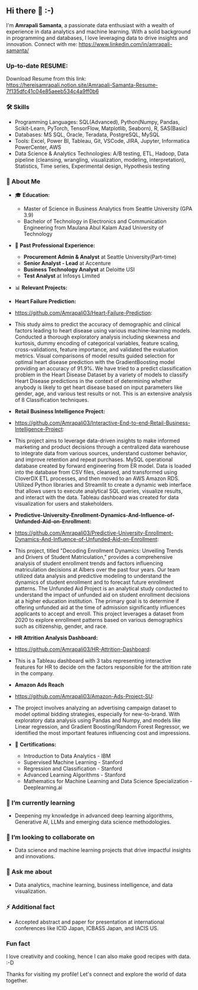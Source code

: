 ## Hi there 👋 :-)

I'm **Amrapali Samanta**, a passionate data enthusiast with a wealth of experience in data analytics and machine learning. With a solid background in programming and databases, I love leveraging data to drive insights and innovation. 
Connect with me: https://www.linkedin.com/in/amrapali-samanta/

### Up-to-date RESUME:
Download Resume from this link:
https://hereisamrapali.notion.site/Amrapali-Samanta-Resume-7f135dfc41c04e85aeeb534c4a9ff0b6

### 🛠️ Skills

  - Programming Languages: SQL(Advanced), Python(Numpy, Pandas, Scikit-Learn, PyTorch, TensorFlow, Matplotlib, Seaborn), R, SAS(Basic)
  - Databases: MS SQL, Oracle, Teradata, PostgreSQL, MySQL
  - Tools: Excel, Power BI, Tableau, Git, VSCode, JIRA, Jupyter, Informatica PowerCenter, AWS
  - Data Science & Analytics Technologies: A/B testing, ETL, Hadoop, Data pipeline (cleansing, wrangling, visualization,
modeling, interpretation), Statistics, Time series, Experimental design, Hypothesis testing

### 🌟 About Me
- 🎓 **Education:** 
  - Master of Science in Business Analytics from Seattle University (GPA 3.9)
  - Bachelor of Technology in Electronics and Communication Engineering from Maulana Abul Kalam Azad University of Technology


- 💼 **Past Professional Experience:** 
  - **Procurement Admin & Analyst** at Seattle University(Part-time)
  - **Senior Analyst - Lead** at Accenture
  - **Business Technology Analyst** at Deloitte USI
  - **Test Analyst** at Infosys Limited

- 📊 **Relevant Projects:**
- **Heart Failure Prediction:**
- https://github.com/Amrapali03/Heart-Failure-Prediction:
- This study aims to predict the accuracy of demographic and clinical factors leading to heart disease using various machine-learning models. Conducted a thorough exploratory analysis including skewness and kurtosis, dummy encoding of categorical variables, feature scaling, cross-validations, feature importance, and validated the evaluation metrics. Visual comparisons of model results guided selection for optimal heart disease prediction with the GradientBoosting model providing an accuracy of 91.9%. We have tried to a predict classification problem in the Heart Disease Dataset by a variety of models to classify Heart Disease predictions in the context of determining whether anybody is likely to get heart disease based on input parameters like gender, age, and various test results or not.
This is an extensive analysis of 8 Classification techniques.
  
- **Retail Business Intelligence Project:**
- https://github.com/Amrapali03/Interactive-End-to-end-Retail-Business-Intelligence-Project:
- This project aims to leverage data-driven insights to make informed marketing and product decisions through a centralized data warehouse to integrate data from various sources, understand customer behavior, and improve retention and repeat purchases. MySQL operational database created by forward engineering from ER model. Data is loaded into the database from CSV files, cleansed, and transformed using CloverDX ETL processes, and then moved to an AWS Amazon RDS. Utilized Python libraries and Streamlit to create a dynamic web interface that allows users to execute analytical SQL queries, visualize results, and interact with the data. Tableau dashboard was created for data visualization for users and stakeholders.
  
- **Predictive-University-Enrollment-Dynamics-And-Influence-of-Unfunded-Aid-on-Enrollment:**
- https://github.com/Amrapali03/Predictive-University-Enrollment-Dynamics-And-Influence-of-Unfunded-Aid-on-Enrollment:
- This project, titled "Decoding Enrollment Dynamics: Unveiling Trends and Drivers of Student Matriculation," provides a comprehensive analysis of student enrollment trends and factors influencing matriculation decisions at Albers over the past four years. Our team utilized data analysis and predictive modeling to understand the dynamics of student enrollment and to forecast future enrollment patterns.  The Unfunded Aid Project is an analytical study conducted to understand the impact of unfunded aid on student enrollment decisions at a higher education institution. The primary goal is to determine if offering unfunded aid at the time of admission significantly influences applicants to accept and enroll. This project leverages a dataset from 2020 to explore enrollment patterns based on various demographics such as citizenship, gender, and race.

- **HR Attrition Analysis Dashboard:**
- https://github.com/Amrapali03/HR-Attrition-Dashboard:
- This is a Tableau dashboard with 3 tabs representing interactive features for HR to decide om the factors responsible for the attrition rate in the company.

- **Amazon Ads Reach**
- https://github.com/Amrapali03/Amazon-Ads-Project-SU:
- The project involves analyzing an advertising campaign dataset to model optimal bidding strategies, especially for new-to-brand. With exploratory data analysis using Pandas and Numpy, and models like Linear regression, and Gradient Boosting/Random Forest Regressor, we identified the most important features influencing cost and impressions.

- 📜 **Certifications:** 
  - Introduction to Data Analytics - IBM
  - Supervised Machine Learning - Stanford
  - Regression and Classification - Stanford
  - Advanced Learning Algorithms - Stanford
  - Mathematics for Machine Learning and Data Science Specialization - Deeplearning.ai

### 🌱 I’m currently learning
- Deepening my knowledge in advanced deep learning algorithms, Generative AI, LLMs and emerging data science methodologies.

### 👯 I’m looking to collaborate on
- Data science and machine learning projects that drive impactful insights and innovations.

### 💬 Ask me about
- Data analytics, machine learning, business intelligence, and data visualization.

### ⚡ Additional fact
- Accepted abstract and paper for presentation at international conferences like ICID Japan, ICBASS Japan, and IACIS US.

### Fun fact
I love creativity and cooking, hence I can also make good recipes with data. :-D

Thanks for visiting my profile! Let's connect and explore the world of data together.

